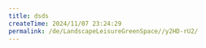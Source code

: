 ```yaml
---
title: dsds
createTime: 2024/11/07 23:24:29
permalink: /de/LandscapeLeisureGreenSpace//y2HD-rU2/
---
```

